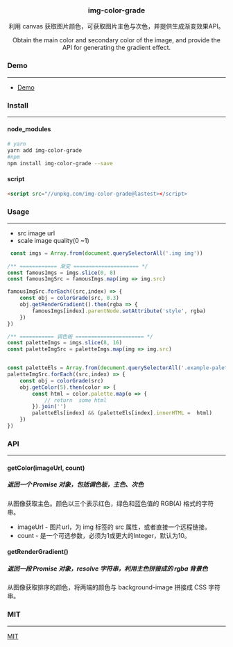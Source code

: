 <div class="intro" style="text-align:center;">
    <h3>img-color-grade</h3>
    <p>利用 canvas 获取图片颜色，可获取图片主色与次色，并提供生成渐变效果API。</p>
    <p>Obtain the main color and secondary color of the image, and provide the API for generating the gradient effect.</p>
</div>

<h3>Demo</h3>
<hr>

* [Demo](https://img-color.now.sh/)

<h3>Install</h3>
<hr>

<h4>node_modules</h4>

```sh
# yarn
yarn add img-color-grade
#npm
npm install img-color-grade --save
```

<h4>script</h4>

```html
<script src="//unpkg.com/img-color-grade@lastest></script>
```

<h3>Usage</h3>
<hr>

* src image url
* scale image quality(0 ~1)

```js
 const imgs = Array.from(document.querySelectorAll('.img img'))
    
/** ============ 渐变 ===================== */
const famousImgs = imgs.slice(0, 8)
const famousImgSrc = famousImgs.map(img => img.src)

famousImgSrc.forEach((src,index) => {
    const obj = colorGrade(src, 0.3)
    obj.getRenderGradient().then(rgba => {
        famousImgs[index].parentNode.setAttribute('style', rgba)
    })
})

/** =========== 调色板 ====================== */
const paletteImgs = imgs.slice(8, 16)
const paletteImgSrc = paletteImgs.map(img => img.src)


const paletteEls = Array.from(document.querySelectorAll('.example-palette .img .palette'))
paletteImgSrc.forEach((src,index) => {
    const obj = colorGrade(src)
    obj.getColor(5).then(color => {
        const html = color.palette.map(o => {
            // return  some html
        }).join('')
        paletteEls[index] && (paletteEls[index].innerHTML =  html)
    })
})
```

<h3>API</h3>
<hr>
<div class="get-color">
<h4>getColor(imageUrl, count)</h4>
<h5>返回一个 Promise 对象，包括调色板，主色、次色</h5>
<p>从图像获取主色。颜色以三个表示红色，绿色和蓝色值的 RGB(A) 格式的字符串。</p>

<ul>
    <li>imageUrl - 图片url，为 img 标签的 src 属性，或者直接一个远程链接。</li>
    <li>count - 是一个可选参数，必须为1或更大的Integer，默认为10。</li>
</ul>
</div>
<div class="get-color">
<h4>getRenderGradient()</h4>
<h5>返回一段 Promise 对象，resolve 字符串，利用主色拼接成的 rgba 背景色</h5>
<p>从图像获取排序的颜色，将两端的颜色与 background-image 拼接成 CSS 字符串。</p>
</div>


<h3>MIT</h3>
<hr>

[MIT](./LICENSE)
